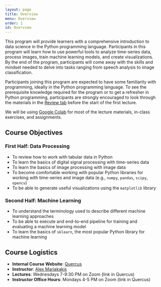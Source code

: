 ```yaml
---
layout: page
title: Overview
menu: Overview
order: 1
id: Overview
---
```


This program will provide learners with a comprehensive introduction to data science in the Python programming language. 
Participants in this program will learn how to use powerful tools to analyze time-series data, process images, train machine learning models, and create visualizations. 
By the end of the program, participants will come away with the skills and mindset needed to delve into tasks ranging from speech analysis to image classification.

Participants joining this program are expected to have some familiarity with programming, ideally in the Python programming language. To see the prerequisite knowledge required for the program or to get a refresher in Python programming, participants are strongly encouraged to look through the materials in the [Review tab]({{site.url}}/review.html) before the start of the first lecture.

We will be using [Google Colab](https://colab.research.google.com/) for most of the lecture materials, in-class exercises, and assignments.

## Course Objectives

### First Half: Data Processing
- To review how to work with tabular data in Python
- To learn the basics of digital signal processing with time-series data
- To learn the basics of image processing with image data
- To become comfortable working with popular Python libraries for working with time-series and image data (e.g., `numpy`, `pandas`, `scipy`, `opencv`)
- To be able to generate useful visualizations using the `matplotlib` library

### Second Half: Machine Learning
- To understand the terminology used to describe different machine learning approaches
- To be able to execute and end-to-end pipeline for training and evaluating a machine learning model
- To learn the basics of `sklearn`, the most popular Python library for machine learning

## Course Logistics
- **Internal Course Website**: [Quercus](https://q.utoronto.ca/courses/361095)
- **Instructor**: [Alex Mariakakis](https://mariakakis.github.io/)
- **Lectures**: Wednesdays 7-9:30 PM on Zoom (link in Quercus)
- **Instructor Office Hours**: Mondays 4-5 PM on Zoom (link in Quercus)
<!-- - **Teaching Assistants**: [Dhruv Verma](https://dhruv-verma.com/) -->
<!-- - **Teaching Assistant Office Hours**: Thursdays 3–4 PM, Zoom link in Quercus -->